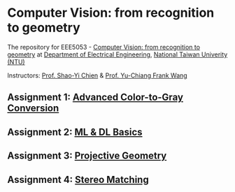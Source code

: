 # Computer Vision: from recognition to geometry
The repository for EEE5053 - [Computer Vision: from recognition to geometry](http://media.ee.ntu.edu.tw/courses/cv/18F/) at [Department of Electrical Engineering](https://web.ee.ntu.edu.tw/eng/index.php), [National Taiwan Univerity (NTU)](http://www.ntu.edu.tw/english/index.html)

Instructors: [Prof. Shao-Yi Chien](http://media.ee.ntu.edu.tw/member/#nevigator) & [Prof. Yu-Chiang Frank Wang](http://vllab.ee.ntu.edu.tw/members.html)
## Assignment 1: [Advanced Color-to-Gray Conversion](./Assignment1)
## Assignment 2: [ML & DL Basics](./Assignment2)
## Assignment 3: [Projective Geometry](./Assignment3)
## Assignment 4: [Stereo Matching](./Assignment4)

